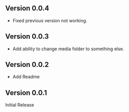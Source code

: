 ## Version 0.0.4
- Fixed previous version not working.

## Version 0.0.3

- Add ability to change media folder to something else.

## Version 0.0.2

- Add Readme

## Version 0.0.1

Initial Release
